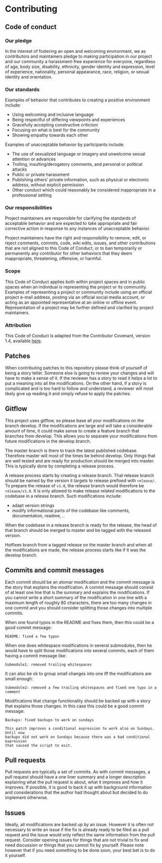 # Contributing

## Code of conduct

### Our pledge

In the interest of fostering an open and welcoming environment, we as contributors and maintainers pledge to making participation in our project and our community a harassment-free experience for everyone, regardless of age, body size, disability, ethnicity, gender identity and expression, level of experience, nationality, personal appearance, race, religion, or sexual identity and orientation.

### Our standards

Examples of behavior that contributes to creating a positive environment include:

* Using welcoming and inclusive language
* Being respectful of differing viewpoints and experiences
* Gracefully accepting constructive criticism
* Focusing on what is best for the community
* Showing empathy towards each other

Examples of unacceptable behavior by participants include:

* The use of sexualized language or imagery and unwelcome sexual attention or advances
* Trolling, insulting/derogatory comments, and personal or political attacks
* Public or private harassment
* Publishing others' private information, such as physical or electronic address, without explicit permission
* Other conduct which could reasonably be considered inappropriate in a professional setting

### Our responsibilities

Project maintainers are responsible for clarifying the standards of acceptable behavior and are expected to take appropriate and fair corrective action in response to any instances of unacceptable behavior.

Project maintainers have the right and responsibility to remove, edit, or reject comments, commits, code, wiki edits, issues, and other contributions that are not aligned to this Code of Conduct, or to ban temporarily or permanently any contributor for other behaviors that they deem inappropriate, threatening, offensive, or harmful.

### Scope

This Code of Conduct applies both within project spaces and in public spaces when an individual is representing the project or its community. Examples of representing a project or community include using an official project e-mail address, posting via an official social media account, or acting as an appointed representative at an online or offline event. Representation of a project may be further defined and clarified by project maintainers.

### Attribution

This Code of Conduct is adapted from the Contributor Covenant, version 1.4, available [here](http://contributor-covenant.org/version/1/4).

## Patches

When contributing patches to this repository please think of yourself of being a story teller. Someone else is going to review your changes and will have to make a sense of it. If the reviewer has a story to read it helps a lot to put a meaning into all the modifications. On the other hand, if a story is complicated and is too hard to follow and understand, a reviewer will most likely give up reading it and simply refuse to apply the patches.

## Gitflow

This project uses gitflow, so please base all your modifications on the branch develop. If the modifications are large and will take a considerable amount of time, it could make sense to create a feature branch that branches from develop. This allows you to separate your modifications from future modifications in the develop branch.

The master branch is there to track the latest published codebase. Therefore master will most of the times be behind develop. Only things that are well tested and are ready for production should be merged into master. This is typically done by completing a release process.

A release process starts by creating a release branch. That release branch should be named by the version it targets to release prefixed with `release/`. To prepare the release of `v1.0`, the release branch would therefore be `release/v1.0`. It is only allowed to make release related modifications to the codebase in a release branch. Such modifications include:

* adapt version strings
* modify informational parts of the codebase like comments, documentation, readme, ..

When the codebase in a release branch is ready for the release, the head of that branch should be merged to master and be tagged with the released version.

Hotfixes branch from a tagged release on the master branch and when all the modifications are made, the release process starts like if it was the develop branch.

## Commits and commit messages

Each commit should be an atomar modification and the commit message is the story that explains the modification. A commit message should consist of at least one line that is the summary and explains the modifications. If you cannot write a short summary of the modification in one line with a maximum length of roughly 80 characters, there are too many changes in one commit and you should consider splitting those changes into multiple commits.

When one found typos in the README and fixes them, then this could be a good commit message:

```
README: fixed a few typos
```

When one does whitespace modifications in several submodules, then he would have to split those modifications into several commits, each of them having a commit message like:

```
Submodule1: removed trailing whitespaces
```

It can also be ok to group small changes into one iff the modifications are small enough:

```
Submodule2: removed a few trailing whitespaces and fixed one typo in a comment
```

Modifications that change functionality should be backed up with a story that explains those changes. In this case this could be a good commit message:

```
Backups: fixed backups to work on sundays

This patch improves a conditional expression to work also on Sundays. Until now
backups did not work on Sundays because there was a bad conditional expression
that caused the script to exit.
```

## Pull requests

Pull requests are typically a set of commits. As with commit messages, a pull request should have a one liner summary and a longer description explaining what the pull request is about, what it improves and how it improves. If possible, it is good to back it up with background information and considerations that the author had thought about but decided to do implement otherwise.

## Issues

Ideally, all modifications are backed up by an issue. However it is often not necessary to write an issue if the fix is already ready to be filed as a pull request and the issue would only reflect the same information from the pull request. Consider opening issues for things that are not trivial to fix and need discussion or things that you cannot fix by yourself. Please note however that if you need something to be done soon, your best bet is to do it yourself.

